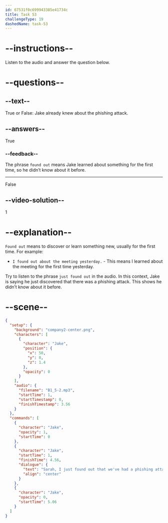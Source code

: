 ```yaml
---
id: 67531f0c699943385e41734c
title: Task 53
challengeType: 19
dashedName: task-53
---
```

<!-- (Audio) Jake: Sarah, I just found out that we've had a phishing attack on our system. -->

# --instructions--

Listen to the audio and answer the question below.

# --questions--

## --text--

True or False: Jake already knew about the phishing attack.

## --answers--

True

### --feedback--

The phrase `found out` means Jake learned about something for the first time, so he didn’t know about it before.

---

False

## --video-solution--

1

# --explanation--

`Found out` means to discover or learn something new, usually for the first time. For example: 

- `I found out about the meeting yesterday.` - This means I learned about the meeting for the first time yesterday.

Try to listen to the phrase `just found out` in the audio. In this context, Jake is saying he just discovered that there was a phishing attack. This shows he didn’t know about it before. 

# --scene--

```json
{
  "setup": {
    "background": "company2-center.png",
    "characters": [
      {
        "character": "Jake",
        "position": {
          "x": 50,
          "y": 0,
          "z": 1.4
        },
        "opacity": 0
      }
    ],
    "audio": {
      "filename": "B1_5-2.mp3",
      "startTime": 1,
      "startTimestamp": 0,
      "finishTimestamp": 3.56
    }
  },
  "commands": [
    {
      "character": "Jake",
      "opacity": 1,
      "startTime": 0
    },
    {
      "character": "Jake",
      "startTime": 1,
      "finishTime": 4.56,
      "dialogue": {
        "text": "Sarah, I just found out that we've had a phishing attack on our system.",
        "align": "center"
      }
    },
    {
      "character": "Jake",
      "opacity": 0,
      "startTime": 5.06
    }
  ]
}
```
